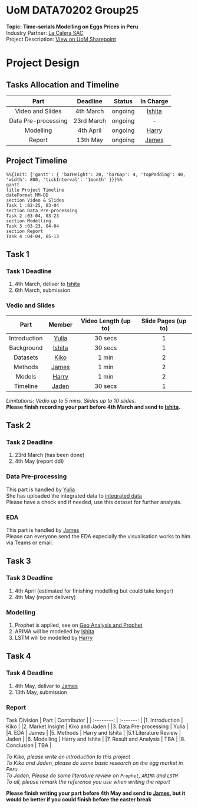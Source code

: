 # UoM DATA70202 Group25  
**Topic: Time-serials Modelling on Eggs Prices in Peru**  
Industry Partner: [La Calera SAC](https://www.lacalera.pe/)  
Project Description: [View on UoM Sharepoint](https://livemanchesterac-my.sharepoint.com/:w:/r/personal/yuhang_xie-3_postgrad_manchester_ac_uk/_layouts/15/doc2.aspx?sourcedoc=%7B7DFA38D0-850F-434C-AD4E-BDFD996C9306%7D&file=P25%20La%20Calera%20SAC.docx&action=default&mobileredirect=true&DefaultItemOpen=1&web=1)

# Project Design  
## Tasks Allocation and Timeline  
| Part   | Deadline | Status | In Charge |
| :--------: | :-------:  | :-------: | :-------: |
| Video and Slides |   4th March   | ongoing | [Ishita](mailto:ishita.satija@postgrad.manchester.ac.uk) |
| Data Pre-processing |   23rd March   |  ongoing  | - |
| Modelling |  4th April   |  ongoing  | [Harry](mailto:yuhang.xie-3@postgrad.manchester.ac.uk) |
| Report |   13th May   |  ongoing  | [James](mailto:james.askew-3@postgrad.manchester.ac.uk) |

## Project Timeline
```mermaid
%%{init: {'gantt': { 'barHeight': 20, 'barGap': 4, 'topPadding': 40, 'width': 800, 'tickInterval': '1month' }}}%%
gantt
title Project Timeline
dateFormat MM-DD
section Video & Slides
Task 1 :02-25, 03-04
section Data Pre-processing
Task 2 :03-04, 03-23
section Modelling
Task 3 :03-23, 04-04
section Report
Task 4 :04-04, 05-13
```

## Task 1
### Task 1 Deadline
1. 4th March, deliver to [Ishita](mailto:ishita.satija@postgrad.manchester.ac.uk)
2. 6th March, submission

### Vedio and Slides
| Part | Member | Video Length (up to) | Slide Pages (up to) |
| :--------: | :-------:  | :-------: | :-------: |
| Introduction | [Yulia](mailto:hanxi.yu@postgrad.manchester.ac.uk) | 30 secs | 1 |
| Background | [Ishita](mailto:ishita.satija@postgrad.manchester.ac.uk) | 30 secs | 1 |
| Datasets | [Kiko](mailto:yi.gao-5@postgrad.manchester.ac.uk) | 1 min | 2 |
| Methods | [James](mailto:james.askew-3@postgrad.manchester.ac.uk) | 1 min | 2 |
| Models | [Harry](mailto:yuhang.xie-3@postgrad.manchester.ac.uk) | 1 min | 2 |
| Timeline | [Jaden](mailto:jiajun.tian@postgrad.manchester.ac.uk) | 30 secs | 1 |

*Limitations: Vedio up to 5 mins, Slides up to 10 slides.*  
**Please finish recording your part before 4th March and send to [Ishita](mailto:ishita.satija@postgrad.manchester.ac.uk).**


## Task 2
### Task 2 Deadline
1. 23rd March (has been done)
2. 4th May (report ddl)

### Data Pre-processing  
This part is handled by [Yulia](mailto:hanxi.yu@postgrad.manchester.ac.uk)  
She has uploaded the integrated data to [integrated data](https://github.com/gggaiii/UoM_DATA70202_Group25/blob/main/Data%20Preprocessing.ipynb)  
Please have a check and if needed, use this dataset for further analysis.  

### EDA
This part is handled by [James](mailto:james.askew-3@postgrad.manchester.ac.uk)  
Please can everyone send the EDA expecially the visualisation works to him via Teams or email.  

## Task 3
### Task 3 Deadline
1. 4th April (estimated for finishing modelling but could take longer)
2. 4th May (report delivery)

### Modelling
1. Prophet is applied, see on [Geo Analysis and Prophet](https://github.com/gggaiii/UoM_DATA70202_Group25/blob/main/Geo_EDA_and_Prophet_Model.ipynb)
2. ARIMA will be modelled by [Ishita](mailto:ishita.satija@postgrad.manchester.ac.uk)
3. LSTM will be modelled by [Harry](mailto:yuhang.xie-3@postgrad.manchester.ac.uk)  

## Task 4
### Task 4 Deadline
1. 4th May, deliver to [James](mailto:james.askew-3@postgrad.manchester.ac.uk)
2. 13th May, submission

### Report
Task Division
|  Part  |  Contributor  |
| :--------: | :-------:  |
|1. Introduction |  Kiko  |
|2. Market Insight |  Kiko and Jaden  |
|3. Data Pre-processing | Yulia |
|4. EDA  |  James  |
|5. Methods |  Harry and Ishita  |
|5.1 Literature Review  |  Jaden  |
|6. Modelling |  Harry and Ishita  |
|7. Result and Analysis |  TBA  |
|8. Conclusion |  TBA  |

*To Kiko, please write an introduction to this project*  
*To Kiko and Jaden, please do some basic research on the egg market in Peru*  
*To Jaden, Please do some literature review on `Prophet`, `ARIMA` and `LSTM`*  
*To all, please remark the reference you use when writing the report*    

**Please finish writing your part before 4th May and send to [James](mailto:james.askew-3@postgrad.manchester.ac.uk), but it would be better if you could finish before the easter break**






